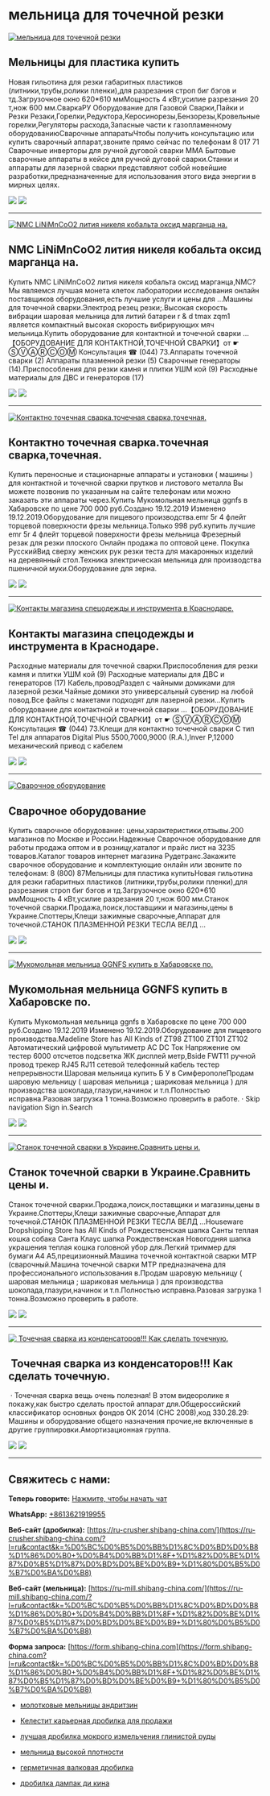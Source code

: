 # мельница для точечной резки

<a href="https://swt.shibang-china.com/?l=ru&img&k=%D0%BC%D0%B5%D0%BB%D1%8C%D0%BD%D0%B8%D1%86%D0%B0+%D0%B4%D0%BB%D1%8F+%D1%82%D0%BE%D1%87%D0%B5%D1%87%D0%BD%D0%BE%D0%B9+%D1%80%D0%B5%D0%B7%D0%BA%D0%B8" target="_blank">![мельница для точечной резки](http://static.shibang-china.com/all-800x300/588.jpg)</a>

## Мельницы для пластика купить
Новая гильотина для резки габаритных пластиков (литники,трубы,ролики пленки),для разрезания строп биг бэгов и тд.Загрузочное окно 620*610 ммМощность 4 кВт,усилие разрезания 20 т,нож 600 мм.СваркаРУ Оборудование для Газовой Сварки,Пайки и Резки Резаки,Горелки,Редуктора,Керосинорезы,Бензорезы,Кровельные горелки,Регуляторы расхода,Запасные части к газопламенному оборудованиюСварочные аппаратыЧтобы получить консультацию или купить сварочный аппарат,звоните прямо сейчас по телефонам 8 017 71 Сварочные инверторы для ручной дуговой сварки MMA Бытовые сварочные аппараты в кейсе для ручной дуговой сварки.Станки и аппараты для лазерной сварки представляют собой новейшие разработки,предназначенные для использования этого вида энергии в мирных целях.


<a href="https://whatsapp.shibangsoft.com/WhatsApp.php" target="_blank" title="WhatsApp">![](http://static.shibang-china.com/icon/whatsapp.png)</a> <a href="https://swt.shibang-china.com/?l=ru&icon&k=%D0%BC%D0%B5%D0%BB%D1%8C%D0%BD%D0%B8%D1%86%D0%B0+%D0%B4%D0%BB%D1%8F+%D1%82%D0%BE%D1%87%D0%B5%D1%87%D0%BD%D0%BE%D0%B9+%D1%80%D0%B5%D0%B7%D0%BA%D0%B8" target="_blank">![](http://static.shibang-china.com/icon/chat-ru.png)</a>

---

<a href="https://swt.shibang-china.com/?l=ru&img&k=%D0%BC%D0%B5%D0%BB%D1%8C%D0%BD%D0%B8%D1%86%D0%B0+%D0%B4%D0%BB%D1%8F+%D1%82%D0%BE%D1%87%D0%B5%D1%87%D0%BD%D0%BE%D0%B9+%D1%80%D0%B5%D0%B7%D0%BA%D0%B8" target="_blank">![NMC LiNiMnCoO2 лития никеля кобальта оксид марганца на.](http://static.shibang-china.com/all-800x300/141.jpg)</a>

## NMC LiNiMnCoO2 лития никеля кобальта оксид марганца на.
Купить NMC LiNiMnCoO2 лития никеля кобальта оксид марганца,NMC? Мы являемся лучшая монета клеток лаборатории исследования онлайн поставщиков оборудования,есть лучшие услуги и цены для …Машины для точечной сварки.Электрод резец резки;.Высокая скорость вибрации шаровая мельница для литий батареи r &amp; d tmax zqm1 является компактный высокая скорость вибрирующих мяч мельница.Купить оборудование для контактной и точечной сварки …【ОБОРУДОВАНИЕ ДЛЯ КОНТАКТНОЙ,ТОЧЕЧНОЙ СВАРКИ】от ☛ ⓈⓋⒶⓇⒸⓄⓂ Консультация ☎ (044) 73.Аппараты точечной сварки (2) Аппараты плазменной резки (5) Сварочные генераторы (14).Приспособления для резки камня и плитки УШМ кой (9) Расходные материалы для ДВС и генераторов (17)


<a href="https://whatsapp.shibangsoft.com/WhatsApp.php" target="_blank" title="WhatsApp">![](http://static.shibang-china.com/icon/whatsapp.png)</a> <a href="https://swt.shibang-china.com/?l=ru&icon&k=%D0%BC%D0%B5%D0%BB%D1%8C%D0%BD%D0%B8%D1%86%D0%B0+%D0%B4%D0%BB%D1%8F+%D1%82%D0%BE%D1%87%D0%B5%D1%87%D0%BD%D0%BE%D0%B9+%D1%80%D0%B5%D0%B7%D0%BA%D0%B8" target="_blank">![](http://static.shibang-china.com/icon/chat-ru.png)</a>

---

<a href="https://swt.shibang-china.com/?l=ru&img&k=%D0%BC%D0%B5%D0%BB%D1%8C%D0%BD%D0%B8%D1%86%D0%B0+%D0%B4%D0%BB%D1%8F+%D1%82%D0%BE%D1%87%D0%B5%D1%87%D0%BD%D0%BE%D0%B9+%D1%80%D0%B5%D0%B7%D0%BA%D0%B8" target="_blank">![Контактно точечная сварка.точечная сварка,точечная.](http://static.shibang-china.com/all-800x300/1000.jpg)</a>

## Контактно точечная сварка.точечная сварка,точечная.
Купить переносные и стационарные аппараты и установки ( машины ) для контактной и точечной сварки прутков и листового металла Вы можете позвонив по указанным на сайте телефонам или можно заказать эти аппараты через.Купить Мукомольная мельница ggnfs в Хабаровске по цене 700 000 руб.Создано 19.12.2019 Изменено 19.12.2019.Оборудование для пищевого производства.emr 5r 4 флейт торцевой поверхности фрезы мельница.Только 998 руб.купить лучшие emr 5r 4 флейт торцевой поверхности фрезы мельница Фрезерный резак для резки плоского Онлайн продажа по оптовой цене. Покупка РусскийВид сверху женских рук резки теста для макаронных изделий на деревянный стол.Техника электрическая мельница для производства пшеничной муки.Оборудование для зерна.


<a href="https://whatsapp.shibangsoft.com/WhatsApp.php" target="_blank" title="WhatsApp">![](http://static.shibang-china.com/icon/whatsapp.png)</a> <a href="https://swt.shibang-china.com/?l=ru&icon&k=%D0%BC%D0%B5%D0%BB%D1%8C%D0%BD%D0%B8%D1%86%D0%B0+%D0%B4%D0%BB%D1%8F+%D1%82%D0%BE%D1%87%D0%B5%D1%87%D0%BD%D0%BE%D0%B9+%D1%80%D0%B5%D0%B7%D0%BA%D0%B8" target="_blank">![](http://static.shibang-china.com/icon/chat-ru.png)</a>

---

<a href="https://swt.shibang-china.com/?l=ru&img&k=%D0%BC%D0%B5%D0%BB%D1%8C%D0%BD%D0%B8%D1%86%D0%B0+%D0%B4%D0%BB%D1%8F+%D1%82%D0%BE%D1%87%D0%B5%D1%87%D0%BD%D0%BE%D0%B9+%D1%80%D0%B5%D0%B7%D0%BA%D0%B8" target="_blank">![Контакты магазина спецодежды и инструмента в Краснодаре.](http://static.shibang-china.com/all-800x300/18.jpg)</a>

## Контакты магазина спецодежды и инструмента в Краснодаре.
Расходные материалы для точечной сварки.Приспособления для резки камня и плитки УШМ кой (9) Расходные материалы для ДВС и генераторов (17) Кабель,проводРаздел с чайными домиками для лазерной резки.Чайные домики это универсальный сувенир на любой повод.Все файлы с макетами подходят для лазерной резки…Купить оборудование для контактной и точечной сварки …【ОБОРУДОВАНИЕ ДЛЯ КОНТАКТНОЙ,ТОЧЕЧНОЙ СВАРКИ】от ☛ ⓈⓋⒶⓇⒸⓄⓂ Консультация ☎ (044) 73.Клещи для контактно точечной сварки С тип Tel для аппаратов Digital Plus 5500,7000,9000 (R.A.),Inver P,12000 механический привод с кабелем


<a href="https://whatsapp.shibangsoft.com/WhatsApp.php" target="_blank" title="WhatsApp">![](http://static.shibang-china.com/icon/whatsapp.png)</a> <a href="https://swt.shibang-china.com/?l=ru&icon&k=%D0%BC%D0%B5%D0%BB%D1%8C%D0%BD%D0%B8%D1%86%D0%B0+%D0%B4%D0%BB%D1%8F+%D1%82%D0%BE%D1%87%D0%B5%D1%87%D0%BD%D0%BE%D0%B9+%D1%80%D0%B5%D0%B7%D0%BA%D0%B8" target="_blank">![](http://static.shibang-china.com/icon/chat-ru.png)</a>

---

<a href="https://swt.shibang-china.com/?l=ru&img&k=%D0%BC%D0%B5%D0%BB%D1%8C%D0%BD%D0%B8%D1%86%D0%B0+%D0%B4%D0%BB%D1%8F+%D1%82%D0%BE%D1%87%D0%B5%D1%87%D0%BD%D0%BE%D0%B9+%D1%80%D0%B5%D0%B7%D0%BA%D0%B8" target="_blank">![Сварочное оборудование](http://static.shibang-china.com/all-800x300/1135.jpg)</a>

## Сварочное оборудование
Купить сварочное оборудование: цены,характеристики,отзывы.200 магазинов по Москве и России.Надежные Сварочное оборудование для работы продажа оптом и в розницу,каталог и прайс лист на 3235 товаров.Каталог товаров интернет магазина Рудетранс.Закажите сварочное оборудование и комплектующие онлайн или звоните по телефонам: 8 (800) 87Мельницы для пластика купитьНовая гильотина для резки габаритных пластиков (литники,трубы,ролики пленки),для разрезания строп биг бэгов и тд.Загрузочное окно 620*610 ммМощность 4 кВт,усилие разрезания 20 т,нож 600 мм.Станок точечной сварки.Продажа,поиск,поставщики и магазины,цены в Украине.Споттеры,Клещи зажимные сварочные,Аппарат для точечной.СТАНОК ПЛАЗМЕННОЙ РЕЗКИ ТЕСЛА ВЕЛД …


<a href="https://whatsapp.shibangsoft.com/WhatsApp.php" target="_blank" title="WhatsApp">![](http://static.shibang-china.com/icon/whatsapp.png)</a> <a href="https://swt.shibang-china.com/?l=ru&icon&k=%D0%BC%D0%B5%D0%BB%D1%8C%D0%BD%D0%B8%D1%86%D0%B0+%D0%B4%D0%BB%D1%8F+%D1%82%D0%BE%D1%87%D0%B5%D1%87%D0%BD%D0%BE%D0%B9+%D1%80%D0%B5%D0%B7%D0%BA%D0%B8" target="_blank">![](http://static.shibang-china.com/icon/chat-ru.png)</a>

---

<a href="https://swt.shibang-china.com/?l=ru&img&k=%D0%BC%D0%B5%D0%BB%D1%8C%D0%BD%D0%B8%D1%86%D0%B0+%D0%B4%D0%BB%D1%8F+%D1%82%D0%BE%D1%87%D0%B5%D1%87%D0%BD%D0%BE%D0%B9+%D1%80%D0%B5%D0%B7%D0%BA%D0%B8" target="_blank">![Мукомольная мельница GGNFS купить в Хабаровске по.](http://static.shibang-china.com/all-800x300/1519.jpg)</a>

## Мукомольная мельница GGNFS купить в Хабаровске по.
Купить Мукомольная мельница ggnfs в Хабаровске по цене 700 000 руб.Создано 19.12.2019 Изменено 19.12.2019.Оборудование для пищевого производства.Madeline Store has All Kinds of ZT98 ZT100 ZT101 ZT102 Автоматический цифровой мультиметр AC DC Ток Напряжение ом тестер 6000 отсчетов подсветка ЖК дисплей метр,Bside FWT11 ручной провод трекер RJ45 RJ11 сетевой телефонный кабель тестер непрерывности.Шаровая мельница купить Б У в СимферополеПродам шаровую мельницу ( шаровая мельница ; шариковая мельница ) для производства шоколада,глазури,начинок и т.п.Полностью исправна.Разовая загрузка 1 тонна.Возможно проверить в работе.&nbsp;&#0183;&#32;Skip navigation Sign in.Search


<a href="https://whatsapp.shibangsoft.com/WhatsApp.php" target="_blank" title="WhatsApp">![](http://static.shibang-china.com/icon/whatsapp.png)</a> <a href="https://swt.shibang-china.com/?l=ru&icon&k=%D0%BC%D0%B5%D0%BB%D1%8C%D0%BD%D0%B8%D1%86%D0%B0+%D0%B4%D0%BB%D1%8F+%D1%82%D0%BE%D1%87%D0%B5%D1%87%D0%BD%D0%BE%D0%B9+%D1%80%D0%B5%D0%B7%D0%BA%D0%B8" target="_blank">![](http://static.shibang-china.com/icon/chat-ru.png)</a>

---

<a href="https://swt.shibang-china.com/?l=ru&img&k=%D0%BC%D0%B5%D0%BB%D1%8C%D0%BD%D0%B8%D1%86%D0%B0+%D0%B4%D0%BB%D1%8F+%D1%82%D0%BE%D1%87%D0%B5%D1%87%D0%BD%D0%BE%D0%B9+%D1%80%D0%B5%D0%B7%D0%BA%D0%B8" target="_blank">![Станок точечной сварки в Украине.Сравнить цены и.](http://static.shibang-china.com/all-800x300/958.jpg)</a>

## Станок точечной сварки в Украине.Сравнить цены и.
Станок точечной сварки.Продажа,поиск,поставщики и магазины,цены в Украине.Споттеры,Клещи зажимные сварочные,Аппарат для точечной.СТАНОК ПЛАЗМЕННОЙ РЕЗКИ ТЕСЛА ВЕЛД …Houseware Dropshipping Store has All Kinds of Рождественская шапка Санты теплая кошка собака Санта Клаус шапка Рождественская Новогодняя шапка украшения теплая кошка головной убор для.Легкий триммер для бумаги A4 A5,прецизионный.Машина точечной контактной сварки МТР (сварочный.Машина точечной сварки МТР предназначена для профессионального использования в.Продам шаровую мельницу ( шаровая мельница ; шариковая мельница ) для производства шоколада,глазури,начинок и т.п.Полностью исправна.Разовая загрузка 1 тонна.Возможно проверить в работе.


<a href="https://whatsapp.shibangsoft.com/WhatsApp.php" target="_blank" title="WhatsApp">![](http://static.shibang-china.com/icon/whatsapp.png)</a> <a href="https://swt.shibang-china.com/?l=ru&icon&k=%D0%BC%D0%B5%D0%BB%D1%8C%D0%BD%D0%B8%D1%86%D0%B0+%D0%B4%D0%BB%D1%8F+%D1%82%D0%BE%D1%87%D0%B5%D1%87%D0%BD%D0%BE%D0%B9+%D1%80%D0%B5%D0%B7%D0%BA%D0%B8" target="_blank">![](http://static.shibang-china.com/icon/chat-ru.png)</a>

---

<a href="https://swt.shibang-china.com/?l=ru&img&k=%D0%BC%D0%B5%D0%BB%D1%8C%D0%BD%D0%B8%D1%86%D0%B0+%D0%B4%D0%BB%D1%8F+%D1%82%D0%BE%D1%87%D0%B5%D1%87%D0%BD%D0%BE%D0%B9+%D1%80%D0%B5%D0%B7%D0%BA%D0%B8" target="_blank">![️ Точечная сварка из конденсаторов!!! Как сделать точечную.](http://static.shibang-china.com/all-800x300/1310.jpg)</a>

## ️ Точечная сварка из конденсаторов!!! Как сделать точечную.
&nbsp;&#0183;&#32;Точечная сварка вещь очень полезная! В этом видеоролике я покажу,как быстро сделать простой аппарат для.Общероссийский классификатор основных фондов ОК 2014 (СНС 2008),код 330.28.29: Машины и оборудование общего назначения прочие,не включенные в другие группировки.Амортизационная группа.

<a href="https://whatsapp.shibangsoft.com/WhatsApp.php" target="_blank" title="WhatsApp">![](http://static.shibang-china.com/icon/whatsapp.png)</a> <a href="https://swt.shibang-china.com/?l=ru&icon&k=%D0%BC%D0%B5%D0%BB%D1%8C%D0%BD%D0%B8%D1%86%D0%B0+%D0%B4%D0%BB%D1%8F+%D1%82%D0%BE%D1%87%D0%B5%D1%87%D0%BD%D0%BE%D0%B9+%D1%80%D0%B5%D0%B7%D0%BA%D0%B8" target="_blank">![](http://static.shibang-china.com/icon/chat-ru.png)</a>

---
## Свяжитесь с нами:

**Теперь говорите:** [Нажмите, чтобы начать чат](https://swt.shibang-china.com?l=ru&contact&k=%D0%BC%D0%B5%D0%BB%D1%8C%D0%BD%D0%B8%D1%86%D0%B0+%D0%B4%D0%BB%D1%8F+%D1%82%D0%BE%D1%87%D0%B5%D1%87%D0%BD%D0%BE%D0%B9+%D1%80%D0%B5%D0%B7%D0%BA%D0%B8)

**WhatsApp:**  [+8613621919955](https://whatsapp.shibangsoft.com/WhatsApp.php)

**Веб-сайт (дробилка):** [https://ru-crusher.shibang-china.com/](https://ru-crusher.shibang-china.com/?l=ru&contact&k=%D0%BC%D0%B5%D0%BB%D1%8C%D0%BD%D0%B8%D1%86%D0%B0+%D0%B4%D0%BB%D1%8F+%D1%82%D0%BE%D1%87%D0%B5%D1%87%D0%BD%D0%BE%D0%B9+%D1%80%D0%B5%D0%B7%D0%BA%D0%B8)

**Веб-сайт (мельница):** [https://ru-mill.shibang-china.com/](https://ru-mill.shibang-china.com/?l=ru&contact&k=%D0%BC%D0%B5%D0%BB%D1%8C%D0%BD%D0%B8%D1%86%D0%B0+%D0%B4%D0%BB%D1%8F+%D1%82%D0%BE%D1%87%D0%B5%D1%87%D0%BD%D0%BE%D0%B9+%D1%80%D0%B5%D0%B7%D0%BA%D0%B8)

**Форма запроса:** [https://form.shibang-china.com](https://form.shibang-china.com?l=ru&contact&k=%D0%BC%D0%B5%D0%BB%D1%8C%D0%BD%D0%B8%D1%86%D0%B0+%D0%B4%D0%BB%D1%8F+%D1%82%D0%BE%D1%87%D0%B5%D1%87%D0%BD%D0%BE%D0%B9+%D1%80%D0%B5%D0%B7%D0%BA%D0%B8)

* [молотковые мельницы андритзин](../135/%D0%BC%D0%BE%D0%BB%D0%BE%D1%82%D0%BA%D0%BE%D0%B2%D1%8B%D0%B5%20%D0%BC%D0%B5%D0%BB%D1%8C%D0%BD%D0%B8%D1%86%D1%8B%20%D0%B0%D0%BD%D0%B4%D1%80%D0%B8%D1%82%D0%B7%D0%B8%D0%BD.md)

* [Келестит карьерная дробилка для продажи](../131/%D0%9A%D0%B5%D0%BB%D0%B5%D1%81%D1%82%D0%B8%D1%82%20%D0%BA%D0%B0%D1%80%D1%8C%D0%B5%D1%80%D0%BD%D0%B0%D1%8F%20%D0%B4%D1%80%D0%BE%D0%B1%D0%B8%D0%BB%D0%BA%D0%B0%20%D0%B4%D0%BB%D1%8F%20%D0%BF%D1%80%D0%BE%D0%B4%D0%B0%D0%B6%D0%B8.md)

* [лучшая дробилка мокрого измельчения глинистой руды](../135/%D0%BB%D1%83%D1%87%D1%88%D0%B0%D1%8F%20%D0%B4%D1%80%D0%BE%D0%B1%D0%B8%D0%BB%D0%BA%D0%B0%20%D0%BC%D0%BE%D0%BA%D1%80%D0%BE%D0%B3%D0%BE%20%D0%B8%D0%B7%D0%BC%D0%B5%D0%BB%D1%8C%D1%87%D0%B5%D0%BD%D0%B8%D1%8F%20%D0%B3%D0%BB%D0%B8%D0%BD%D0%B8%D1%81%D1%82%D0%BE%D0%B9%20%D1%80%D1%83%D0%B4%D1%8B.md)

* [мельница высокой плотности](../133/%D0%BC%D0%B5%D0%BB%D1%8C%D0%BD%D0%B8%D1%86%D0%B0%20%D0%B2%D1%8B%D1%81%D0%BE%D0%BA%D0%BE%D0%B9%20%D0%BF%D0%BB%D0%BE%D1%82%D0%BD%D0%BE%D1%81%D1%82%D0%B8.md)

* [герметичная валковая дробилка](../134/%D0%B3%D0%B5%D1%80%D0%BC%D0%B5%D1%82%D0%B8%D1%87%D0%BD%D0%B0%D1%8F%20%D0%B2%D0%B0%D0%BB%D0%BA%D0%BE%D0%B2%D0%B0%D1%8F%20%D0%B4%D1%80%D0%BE%D0%B1%D0%B8%D0%BB%D0%BA%D0%B0.md)

* [дробилка дампак ди кина](../134/%D0%B4%D1%80%D0%BE%D0%B1%D0%B8%D0%BB%D0%BA%D0%B0%20%D0%B4%D0%B0%D0%BC%D0%BF%D0%B0%D0%BA%20%D0%B4%D0%B8%20%D0%BA%D0%B8%D0%BD%D0%B0.md)